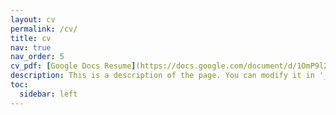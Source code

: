 ```yaml
---
layout: cv
permalink: /cv/
title: cv
nav: true
nav_order: 5
cv_pdf: [Google Docs Resume](https://docs.google.com/document/d/1OmP9l2LeFhI8pXEJmDe13bliCD_RUfZU/edit?usp=sharing&ouid=117491508249396245481&rtpof=true&sd=true) # you can also use external links here
description: This is a description of the page. You can modify it in '_pages/cv.md'. You can also change or remove the top pdf download button.
toc:
  sidebar: left
---
```

